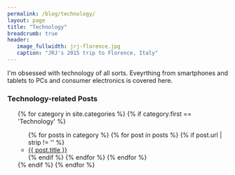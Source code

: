 ```yaml
---
permalink: /blog/technology/
layout: page
title: "Technology"
breadcrumb: true
header:
   image_fullwidth: jrj-florence.jpg
   caption: "JRJ's 2015 trip to Florence, Italy"
---
```


<p>I'm obsessed with technology of all sorts. Eveyrthing from smartphones and tablets to PCs and consumer electronics is covered here.</p>

<h3>Technology-related Posts</h3>
<ul>
{% for category in site.categories %}
  {% if category.first == 'Technology' %}
    <ul>
    {% for posts in category %}
      {% for post in posts %}
        {% if post.url | strip != '' %}
          <li><a href="{{ post.url }}"> {{ post.title }} </a></li>
        {% endif %}
      {% endfor %}
    {% endfor %}
    </ul>
  {% endif %}
{% endfor %}
</ul>